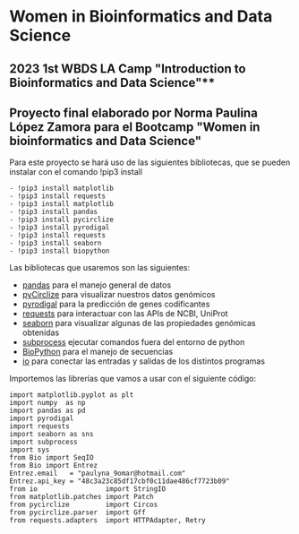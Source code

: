 # **Women in Bioinformatics and Data Science**
## 2023 1st WBDS LA Camp "Introduction to Bioinformatics and Data Science"** 
## Proyecto final elaborado por Norma Paulina López Zamora para el Bootcamp "Women in bioinformatics and Data Science"

Para este proyecto se hará uso de las siguientes bibliotecas, que se pueden instalar con el comando !pip3 install
```
- !pip3 install matplotlib
- !pip3 install requests
- !pip3 install matplotlib
- !pip3 install pandas
- !pip3 install pycirclize
- !pip3 install pyrodigal
- !pip3 install requests
- !pip3 install seaborn
- !pip3 install biopython
```

Las bibliotecas que usaremos son las siguientes:


-  [pandas](https://pandas.pydata.org/) para el manejo general de datos
- [pyCirclize](https://moshi4.github.io/pyCirclize/) para visualizar nuestros datos genómicos
- [pyrodigal](https://pyrodigal.readthedocs.io/en/stable/) para la predicción de genes codificantes
- [requests](https://requests.readthedocs.io/en/latest/) para interactuar con las APIs de NCBI, UniProt 
- [seaborn](https://seaborn.pydata.org/) para visualizar algunas de las propiedades genómicas obtenidas
- [subprocess](https://docs.python.org/3/library/subprocess.html) ejecutar comandos fuera del entorno de python
- [BioPython](https://biopython.org/) para el manejo de secuencias
- [io](https://docs.python.org/3/library/io.html) para conectar las entradas y salidas de los distintos programas

Importemos las librerías que vamos a usar con el siguiente código:
```
import matplotlib.pyplot as plt
import numpy  as np
import pandas as pd
import pyrodigal
import requests
import seaborn as sns
import subprocess
import sys
from Bio import SeqIO
from Bio import Entrez
Entrez.email   = "paulyna_9omar@hotmail.com"
Entrez.api_key = "48c3a23c85df17cbf0c11dae486cf7723b09"
from io                 import StringIO
from matplotlib.patches import Patch
from pycirclize         import Circos
from pycirclize.parser  import Gff
from requests.adapters  import HTTPAdapter, Retry

```
